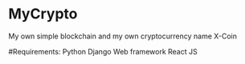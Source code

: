 # MyCrypto
My own simple blockchain and my own cryptocurrency name X-Coin

#Requirements:
Python
Django
Web framework
React JS

